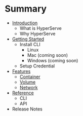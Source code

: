 # Summary

* [Introduction](README.md)
   * What is HyperServe
   * Why HyperServe
* [Getting Started](getting_started.md)
   * Install CLI
       * Linux
       * Mac (coming soon)
       * Windows (coming soon)
   * Setup Credential
* [Features](features.md)
   * [Container](container.md)
   * [Volume](volume.md)
   * [Network](network.md)
* [Reference](reference.md)
   * CLI
   * API
* Release Notes

